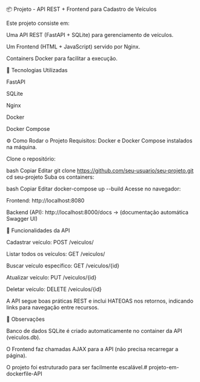📦 Projeto - API REST + Frontend para Cadastro de Veículos

Este projeto consiste em:

Uma API REST (FastAPI + SQLite) para gerenciamento de veículos.

Um Frontend (HTML + JavaScript) servido por Nginx.

Containers Docker para facilitar a execução.



🚀 Tecnologias Utilizadas

FastAPI

SQLite

Nginx

Docker

Docker Compose


⚙ Como Rodar o Projeto
Requisitos: Docker e Docker Compose instalados na máquina.

Clone o repositório:

bash
Copiar
Editar
git clone https://github.com/seu-usuario/seu-projeto.git
cd seu-projeto
Suba os containers:

bash
Copiar
Editar
docker-compose up --build
Acesse no navegador:

Frontend: http://localhost:8080

Backend (API): http://localhost:8000/docs → (documentação automática Swagger UI)


🎯 Funcionalidades da API

Cadastrar veículo: POST /veiculos/

Listar todos os veículos: GET /veiculos/

Buscar veículo específico: GET /veiculos/{id}

Atualizar veículo: PUT /veiculos/{id}

Deletar veículo: DELETE /veiculos/{id}

A API segue boas práticas REST e inclui HATEOAS nos retornos, indicando links para navegação entre recursos.




📑 Observações

Banco de dados SQLite é criado automaticamente no container da API (veiculos.db).

O Frontend faz chamadas AJAX para a API (não precisa recarregar a página).

O projeto foi estruturado para ser facilmente escalável.#   p r o j e t o - e m - d o c k e r f i l e - A P I 
 
 
